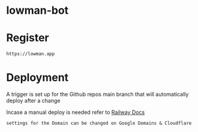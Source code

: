 # lowman-bot
 
# Register

    https://lowman.app

# Deployment
 A trigger is set up for the Github repos main branch that will automatically deploy after a change
 
Incase a manual deploy is needed refer to [Railway Docs](https://docs.railway.app/deploy/railway-up)
 

`settings for the Domain can be changed on Google Domains & Cloudflare`